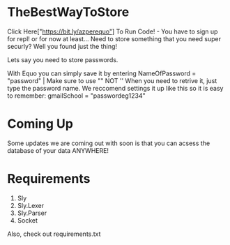# TheBestWayToStore
Click Here["https://bit.ly/azperequo"] To Run Code! - You have to sign up for repl! or for now at least...
Need to store something that you need super securly?
Well you found just the thing!

Lets say you need to store passwords.

With Equo you can simply save it by entering NameOfPassword = "password" | Make sure to use "" NOT ''
When you need to retrive it, just type the password name.
We reccomend settings it up like this so it is easy to remember: gmailSchool = "passwordeg1234"


# Coming Up

Some updates we are coming out with soon is that you can acsess the database of your data ANYWHERE!

# Requirements 

1. Sly
2. Sly.Lexer
3. Sly.Parser
4. Socket

Also, check out requirements.txt
